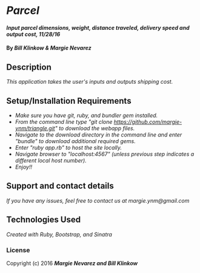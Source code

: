 # _Parcel_

#### _Input parcel dimensions, weight, distance traveled, delivery speed and output cost, 11/28/16_

#### By _**Bill Klinkow & Margie Nevarez**_

## Description

_This application takes the user's inputs and outputs shipping cost._

## Setup/Installation Requirements

* _Make sure you have git, ruby, and bundler gem installed._
* _From the command line type "git clone https://github.com/margie-ynm/triangle.git" to download the webapp files._
* _Navigate to the download directory in the command line and enter "bundle" to download additional required gems._
* _Enter "ruby app.rb" to host the site locally._
* _Navigate browser to "localhost:4567" (unless previous step indicates a different local host number)._
* _Enjoy!!_

## Support and contact details

_If you have any issues, feel free to contact us at margie.ynm@gmail.com_

## Technologies Used

_Created with Ruby, Bootstrap, and Sinatra_

### License

Copyright (c) 2016 **_Margie Nevarez and Bill Klinkow_**
